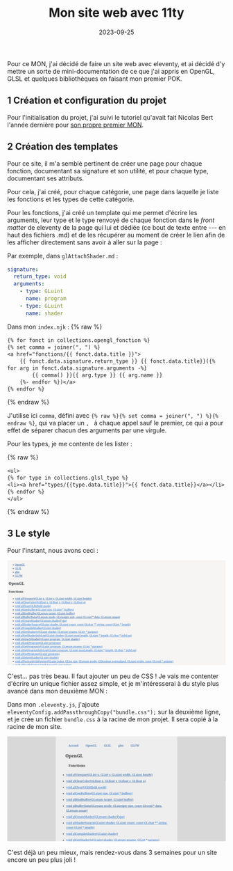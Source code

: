 ﻿---
layout: layout/mon.njk

title: "Mon site web avec 11ty"
authors:
  - Paul Vietor

date: 2023-09-25

tags: 
  - "temps 1"

résumé: "Un site web statique me servant de mini-documentation d'OpenGL, GLSL et autres bibliothèques, utilisant eleventy pour générer ses pages."
---

Pour ce MON, j'ai décidé de faire un site web avec eleventy, et ai décidé d'y mettre un sorte de mini-documentation de ce que j'ai appris en OpenGL, GLSL et quelques bibliothèques en faisant mon premier POK.

## 1 Création et configuration du projet

Pour l'initialisation du projet, j'ai suivi le tutoriel qu'avait fait Nicolas Bert l'année dernière pour [son propre premier MON](/promos/2022-2023/Bert-Nicolas/mon/statique-eleventy/).

## 2 Création des templates

Pour ce site, il m'a semblé pertinent de créer une page pour chaque fonction, documentant sa signature et son utilité, et pour chaque type, documentant ses attributs.

Pour cela, j'ai créé, pour chaque catégorie, une page dans laquelle je liste les fonctions et les types de cette catégorie.

Pour les fonctions, j'ai créé un template qui me permet d'écrire les arguments, leur type et le type renvoyé de chaque fonction dans le *front matter* de eleventy de la page qui lui et dédiée (ce bout de texte entre --- en haut des fichiers .md) et de les récupérer au moment de créer le lien afin de les afficher directement sans avoir à aller sur la page :  

Par exemple, dans `glAttachShader.md` :
```yaml
signature:
  return_type: void
  arguments:
    - type: GLuint
      name: program
    - type: GLuint
      name: shader
```

Dans mon `index.njk` :
{% raw %}
```twig
{% for fonct in collections.opengl_fonction %}
{% set comma = joiner(", ") %}
<a href="fonctions/{{ fonct.data.title }}">
    {{ fonct.data.signature.return_type }} {{ fonct.data.title}}({% for arg in fonct.data.signature.arguments -%}
        {{ comma() }}{{ arg.type }} {{ arg.name }}
    {%- endfor %})</a>
{% endfor %}
```
{% endraw %}

J'utilise ici `comma`, défini avec `{% raw %}{% set comma = joiner(", ") %}{% endraw %}`, qui va placer un `, ` à chaque appel sauf le premier, ce qui a pour effet de séparer chacun des arguments par une virgule.

Pour les types, je me contente de les lister :

{% raw %}
```
<ul>
{% for type in collections.glsl_type %}
<li><a href="types/{{type.data.title}}">{{ fonct.data.title}}</a></li>
{% endfor %}
</ul>
```
{% endraw %}

## 3 Le style

Pour l'instant, nous avons ceci :

![Page OpenGL](opengl_before.png)

C'est... pas très beau. Il faut ajouter un peu de CSS ! Je vais me contenter d'écrire un unique fichier assez simple, et je m'intéresserai à du style plus avancé dans mon deuxième MON :

Dans mon `.eleventy.js`, j'ajoute `eleventyConfig.addPassthroughCopy("bundle.css");` sur la deuxième ligne, et je crée un fichier `bundle.css` à la racine de mon projet. Il sera copié à la racine de mon site.

![Page OpenGL avec du CSS](opengl_after.png)

C'est déjà un peu mieux, mais rendez-vous dans 3 semaines pour un site encore un peu plus joli !
